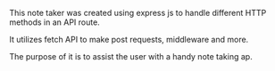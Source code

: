 This note taker was created using express js to handle different HTTP methods in an API route.  

It utilizes fetch API to make post requests, middleware and more. 

The purpose of it is to assist the user with a handy note taking ap. 
